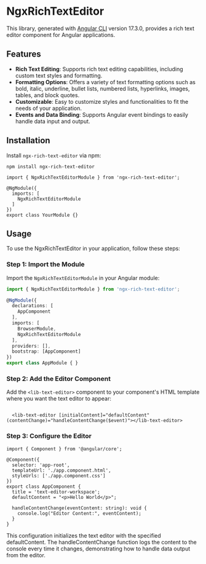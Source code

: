 # NgxRichTextEditor

This library, generated with [Angular CLI](https://github.com/angular/angular-cli) version 17.3.0, provides a rich text editor component for Angular applications.

## Features

- **Rich Text Editing**: Supports rich text editing capabilities, including custom text styles and formatting.
- **Formatting Options**: Offers a variety of text formatting options such as bold, italic, underline, bullet lists, numbered lists, hyperlinks, images, tables, and block quotes.
- **Customizable**: Easy to customize styles and functionalities to fit the needs of your application.
- **Events and Data Binding**: Supports Angular event bindings to easily handle data input and output.


## Installation

Install `ngx-rich-text-editor` via npm:

`npm install ngx-rich-text-editor`


```
import { NgxRichTextEditorModule } from 'ngx-rich-text-editor';

@NgModule({
  imports: [
    NgxRichTextEditorModule
  ]
})
export class YourModule {}
```




## Usage

To use the NgxRichTextEditor in your application, follow these steps:

### Step 1: Import the Module
Import the `NgxRichTextEditorModule` in your Angular module:

```typescript
import { NgxRichTextEditorModule } from 'ngx-rich-text-editor';

@NgModule({
  declarations: [
    AppComponent
  ],
  imports: [
    BrowserModule,
    NgxRichTextEditorModule
  ],
  providers: [],
  bootstrap: [AppComponent]
})
export class AppModule { }
```

### Step 2: Add the Editor Component
Add the `<lib-text-editor>` component to your component's HTML template where you want the text editor to appear:

```

  <lib-text-editor [initialContent]="defaultContent" (contentChange)="handleContentChange($event)"></lib-text-editor>

```

### Step 3: Configure the Editor
```
import { Component } from '@angular/core';

@Component({
  selector: 'app-root',
  templateUrl: './app.component.html',
  styleUrls: ['./app.component.css']
})
export class AppComponent {
  title = 'text-editor-workspace';
  defaultContent = "<p>Hello World</p>";

  handleContentChange(eventContent: string): void {
    console.log("Editor Content:", eventContent);
  }
}
```

This configuration initializes the text editor with the specified defaultContent. The handleContentChange function logs the content to the console every time it changes, demonstrating how to handle data output from the editor.




